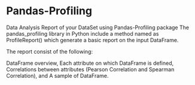 # Pandas-Profiling
Data Analysis Report of your DataSet using Pandas-Profiling package
The pandas_profiling library in Python include a method named as ProfileReport() which generate a basic report on the input DataFrame. 

The report consist of the following:

DataFrame overview,
Each attribute on which DataFrame is defined,
Correlations between attributes (Pearson Correlation and Spearman Correlation), and
A sample of DataFrame.
